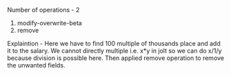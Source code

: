 Number of operations - 2
1. modify-overwrite-beta
2. remove

Explaintion -
Here we have to find 100 multiple of thousands place and add it to the salary.
We cannot directly multiple i.e. x*y in jolt so we can do x/1/y because division is possible here.
Then applied remove operation to remove the unwanted fields.
